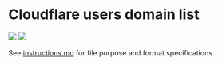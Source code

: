 # Cloudflare users domain list


![](../image/statg_now_cf1.jpg)
![](../image/statg_now_cf2.jpg)


See [instructions.md](../../instructions.md) for file purpose and format specifications.